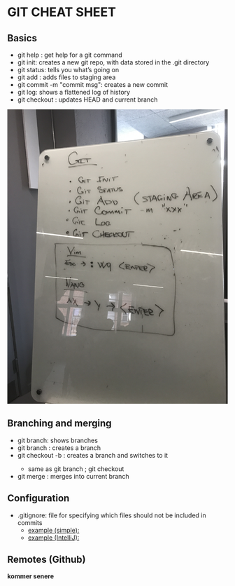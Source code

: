 <!-- JS use if these pages are used as githubpages. can be deleted if used elsewhere -->
<script src="https://code.jquery.com/jquery-3.2.1.min.js"></script>
<script src="../script.js"></script>

# GIT CHEAT SHEET

## Basics
- git help <command>: get help for a git command   
- git init: creates a new git repo, with data stored in the .git directory
- git status: tells you what’s going on
- git add <filename>: adds files to staging area
- git commit -m "commit msg": creates a new commit
- git log: shows a flattened log of history
- git checkout <revision>: updates HEAD and current branch

![](../img/git_tavle.JPG)

## Branching and merging
- git branch: shows branches
- git branch <name>: creates a branch
- git checkout -b <name>: creates a branch and switches to it
	- same as git branch <name>; git checkout <name>
- git merge <revision>: merges into current branch

## Configuration
- .gitignore: file for specifying which files should not be included in commits
	- [example (simple):](materialer/gitignore_simple.txt)
	- [example (IntelliJ):](materialer/gitignore.txt)
	


## Remotes (Github)
__kommer senere__



